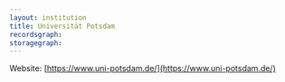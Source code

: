 ```yaml
---
layout: institution
title: Universität Potsdam
recordsgraph: 
storagegraph: 
---
```


Website: [https://www.uni-potsdam.de/](https://www.uni-potsdam.de/)
